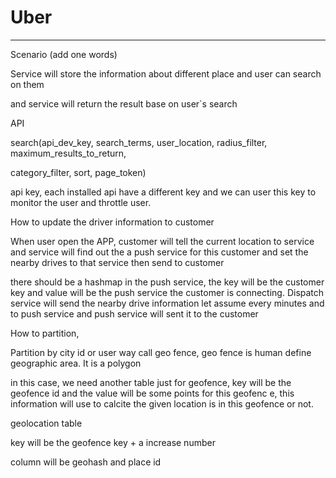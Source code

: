 # Uber 



---

Scenario (add one words)

Service will store the information about different place and user can search on them

and service will return the result base on user`s search

API

search(api_dev_key, search_terms, user_location, radius_filter, maximum_results_to_return,

category_filter, sort, page_token)

api key, each installed api have a different key and we can user this key to monitor the user and throttle user.

How to update the driver information to customer

When user open the APP, customer will tell the current location to service and service will find out the a push service for this customer and set the nearby drives to that service then send to customer

there should be a hashmap in the push service, the key will be the customer key and value will be the push service the customer is connecting. Dispatch service will send the nearby drive information let assume every minutes and to push service and push service will sent it to the customer

How to partition,

Partition by city id or user way call geo fence, geo fence is human define geographic area. It is a polygon

in this case, we need another table just for geofence, key will be the geofence id and the value will be some points for this geofenc e, this information will use to calcite the given location is in this geofence or not.

geolocation table

key will be the geofence key + a increase number

column will be geohash and place id


